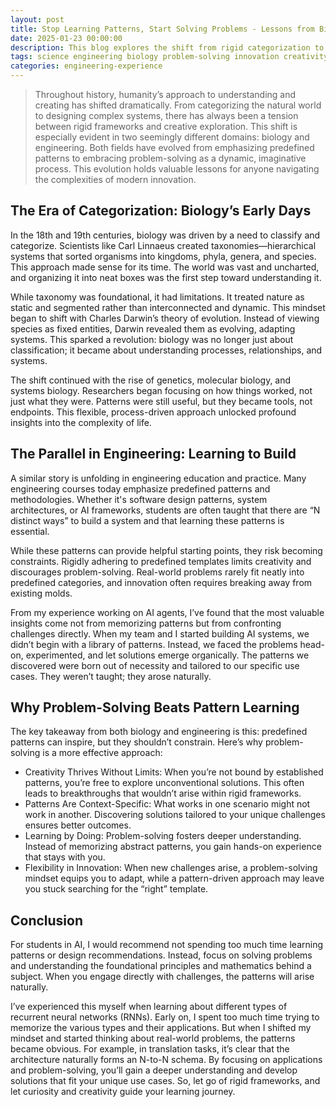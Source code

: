 ```yaml
---
layout: post
title: Stop Learning Patterns, Start Solving Problems - Lessons from Biology and Engineering
date: 2025-01-23 00:00:00
description: This blog explores the shift from rigid categorization to creative problem-solving, drawing parallels between biology's evolution and modern engineering practices.
tags: science engineering biology problem-solving innovation creativity patterns systems-thinking research AI learning exploration
categories: engineering-experience
---
```


> Throughout history, humanity’s approach to understanding and creating has shifted dramatically. From categorizing the natural world to designing complex systems, there has always been a tension between rigid frameworks and creative exploration. This shift is especially evident in two seemingly different domains: biology and engineering. Both fields have evolved from emphasizing predefined patterns to embracing problem-solving as a dynamic, imaginative process. This evolution holds valuable lessons for anyone navigating the complexities of modern innovation.

## The Era of Categorization: Biology’s Early Days

In the 18th and 19th centuries, biology was driven by a need to classify and categorize. Scientists like Carl Linnaeus created taxonomies—hierarchical systems that sorted organisms into kingdoms, phyla, genera, and species. This approach made sense for its time. The world was vast and uncharted, and organizing it into neat boxes was the first step toward understanding it.

While taxonomy was foundational, it had limitations. It treated nature as static and segmented rather than interconnected and dynamic. This mindset began to shift with Charles Darwin’s theory of evolution. Instead of viewing species as fixed entities, Darwin revealed them as evolving, adapting systems. This sparked a revolution: biology was no longer just about classification; it became about understanding processes, relationships, and systems.

The shift continued with the rise of genetics, molecular biology, and systems biology. Researchers began focusing on how things worked, not just what they were. Patterns were still useful, but they became tools, not endpoints. This flexible, process-driven approach unlocked profound insights into the complexity of life.

## The Parallel in Engineering: Learning to Build

A similar story is unfolding in engineering education and practice. Many engineering courses today emphasize predefined patterns and methodologies. Whether it's software design patterns, system architectures, or AI frameworks, students are often taught that there are “N distinct ways” to build a system and that learning these patterns is essential.

While these patterns can provide helpful starting points, they risk becoming constraints. Rigidly adhering to predefined templates limits creativity and discourages problem-solving. Real-world problems rarely fit neatly into predefined categories, and innovation often requires breaking away from existing molds.

From my experience working on AI agents, I’ve found that the most valuable insights come not from memorizing patterns but from confronting challenges directly. When my team and I started building AI systems, we didn’t begin with a library of patterns. Instead, we faced the problems head-on, experimented, and let solutions emerge organically. The patterns we discovered were born out of necessity and tailored to our specific use cases. They weren’t taught; they arose naturally.

## Why Problem-Solving Beats Pattern Learning

The key takeaway from both biology and engineering is this: predefined patterns can inspire, but they shouldn’t constrain. Here’s why problem-solving is a more effective approach:

- Creativity Thrives Without Limits: When you’re not bound by established patterns, you’re free to explore unconventional solutions. This often leads to breakthroughs that wouldn’t arise within rigid frameworks.
- Patterns Are Context-Specific: What works in one scenario might not work in another. Discovering solutions tailored to your unique challenges ensures better outcomes.
- Learning by Doing: Problem-solving fosters deeper understanding. Instead of memorizing abstract patterns, you gain hands-on experience that stays with you.
- Flexibility in Innovation: When new challenges arise, a problem-solving mindset equips you to adapt, while a pattern-driven approach may leave you stuck searching for the “right” template.

## Conclusion

For students in AI, I would recommend not spending too much time learning patterns or design recommendations. Instead, focus on solving problems and understanding the foundational principles and mathematics behind a subject. When you engage directly with challenges, the patterns will arise naturally.

I’ve experienced this myself when learning about different types of recurrent neural networks (RNNs). Early on, I spent too much time trying to memorize the various types and their applications. But when I shifted my mindset and started thinking about real-world problems, the patterns became obvious. For example, in translation tasks, it’s clear that the architecture naturally forms an N-to-N schema. By focusing on applications and problem-solving, you’ll gain a deeper understanding and develop solutions that fit your unique use cases. So, let go of rigid frameworks, and let curiosity and creativity guide your learning journey.
